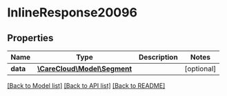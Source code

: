 # InlineResponse20096

## Properties
Name | Type | Description | Notes
------------ | ------------- | ------------- | -------------
**data** | [**\CareCloud\Model\Segment**](Segment.md) |  | [optional] 

[[Back to Model list]](../../README.md#documentation-for-models) [[Back to API list]](../../README.md#documentation-for-api-endpoints) [[Back to README]](../../README.md)

